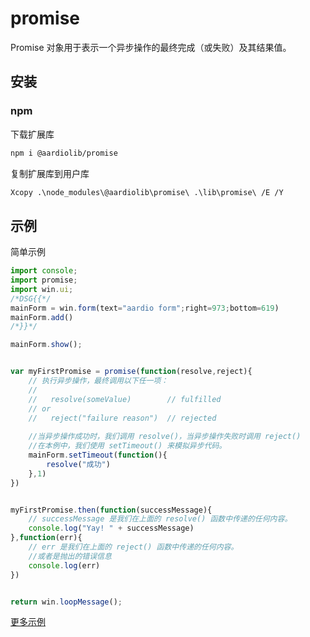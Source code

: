 # promise

Promise 对象用于表示一个异步操作的最终完成（或失败）及其结果值。


## 安装
### npm

下载扩展库
``` bash
npm i @aardiolib/promise
```

复制扩展库到用户库
``` bash
Xcopy .\node_modules\@aardiolib\promise\ .\lib\promise\ /E /Y
```

## 示例

简单示例
```js
import console;
import promise;
import win.ui;
/*DSG{{*/
mainForm = win.form(text="aardio form";right=973;bottom=619)
mainForm.add()
/*}}*/

mainForm.show();


var myFirstPromise = promise(function(resolve,reject){
	// 执行异步操作，最终调用以下任一项：
  	//
  	//   resolve(someValue)        // fulfilled
  	// or
  	//   reject("failure reason")  // rejected
	
	//当异步操作成功时，我们调用 resolve()，当异步操作失败时调用 reject()
	//在本例中，我们使用 setTimeout() 来模拟异步代码。
	mainForm.setTimeout(function(){
	    resolve("成功")
	},1)
})


myFirstPromise.then(function(successMessage){
	// successMessage 是我们在上面的 resolve() 函数中传递的任何内容。
  	console.log("Yay! " + successMessage)
},function(err){
	// err 是我们在上面的 reject() 函数中传递的任何内容。
	//或者是抛出的错误信息
  	console.log(err)
})


return win.loopMessage(); 
```

[更多示例](./example/)
